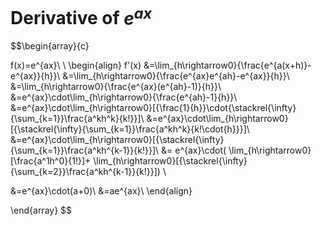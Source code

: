 # Derivative of $e^{ax}$
$$\begin{array}{c}

f(x)=e^{ax}\\
\\
\begin{align}
f'(x)
&=\lim_{h\rightarrow0}{\frac{e^{a(x+h)}-e^{ax}}{h}}\\
&=\lim_{h\rightarrow0}{\frac{e^{ax}e^{ah}-e^{ax}}{h}}\\
&=\lim_{h\rightarrow0}{\frac{e^{ax}(e^{ah}-1)}{h}}\\
&=e^{ax}\cdot\lim_{h\rightarrow0}{\frac{e^{ah}-1}{h}}\\
&=e^{ax}\cdot\lim_{h\rightarrow0}[{\frac{1}{h}}\cdot{\stackrel{\infty}{\sum_{k=1}}\frac{a^kh^k}{k!}}]\\
&=e^{ax}\cdot\lim_{h\rightarrow0}[{\stackrel{\infty}{\sum_{k=1}}\frac{a^kh^k}{k!\cdot{h}}}]\\
&=e^{ax}\cdot\lim_{h\rightarrow0}[{\stackrel{\infty}{\sum_{k=1}}\frac{a^kh^{k-1}}{k!}}]\\
&=
e^{ax}\cdot(
\lim_{h\rightarrow0}[\frac{a^1h^0}{1!}]+
\lim_{h\rightarrow0}[{\stackrel{\infty}{\sum_{k=2}}\frac{a^kh^{k-1}}{k!}}]) \\

&=e^{ax}\cdot(a+0)\\
&=ae^{ax}\\
\end{align}

\end{array}
$$